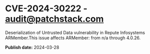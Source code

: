 # CVE-2024-30222 - audit@patchstack.com

Deserialization of Untrusted Data vulnerability in Repute Infosystems ARMember.This issue affects ARMember: from n/a through 4.0.26.



**Publish date:** 2024-03-28
